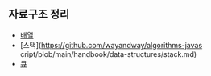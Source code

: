 ## 자료구조 정리

- [배열](https://github.com/wayandway/algorithms-javascript/blob/main/handbook/data-structures/array.md)
- [스택](https://github.com/wayandway/algorithms-javas
cript/blob/main/handbook/data-structures/stack.md)
- [큐](https://github.com/wayandway/algorithms-javascript/blob/main/handbook/data-structures/queue.md)